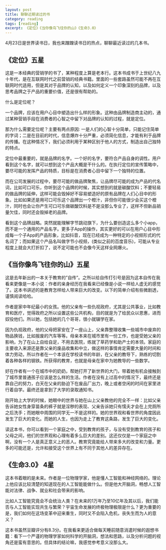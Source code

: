 ```yaml
---
layout: post
title: 聊聊近期读过的书
category: reading
tags: [reading]
excerpt: 《定位》《当你像鸟飞往你的山》《生命3.0》
---
```


4月23日是世界读书日，我也来蹭蹭读书日的热点，聊聊最近读过的几本书。

## 《定位》五星

这是一本经典的营销学的书了，某种程度上算是老本行。这本书成书于上世纪八九十年代，是在互联网时代之前营销的经典书籍。里面的一些套路虽然可能不再在互联网时代适用，但是其对于品牌的认知，以及如何定义一个印象深刻的品牌，以及思考品牌之于产品的重要价值，还是很有帮助的。

什么是定位呢？

一个品牌，应该在用户心目中塑造出什么样的形象。这种由品牌制造商主动的，通过某种营销手段在消费者的心智之中留下对品牌的认知的过程，就是定位。

那为什么需要定位呢？主要有两点原因: 一是人们的心智十分简单，只能记住简单的字词；二是在目前的时代，信息爆炸十分严重，必须简化信息，才能有利于品牌的传播。在这种情况下，我们必须利用于某种区别于他人的方式，制造出自己独特的特点。

定位中最重要的，就是品牌的名字。一个好的名字，要符合产品自身的调性。用户看到这个名字，就可以想到这个产品大概是干什么的。在执行定位的宣传策略中，要尽可能的发挥产品的特质，目标是在消费者心目中留下一个独特的位置。

而在公司发展的过程中，要尽可能的做品牌聚焦，让品牌尽可能的成为产品的代名词，比如可口可乐，你听到这个品牌的时候，其实想到的就是碳酸饮料；不要轻易的做品牌的延伸，这样可能会毁掉好不容易塑造好的原有品牌在人们心目中的形象。比如如果还是用可口可乐这个品牌出一个橙汁，非但你可能很少会买这个橙汁，同时也会让你产生可口可乐做碳酸饮料是不是没那么专业了，这样不但新品销量欠佳，同时还会毁掉老的品牌。

看到这个品牌战略。突然就能理解字节跳动旗下，为什么要创造这么多个小app，而不是一个通用的产品名字。更多子App的操作，其实更好的可以在用户心目中形成每一个子App的产品形象，比如抖音，现在已经成为一种特定的小视频形式的代名词了；而如果这个产品名叫做字节小视频，(类似之前的百度音乐)，可能从专业程度上就会大打折扣了，说不定可能也不会像今天这样全网爆火。

## 《当你像鸟飞往你的山》五星

这是去年新出的一本关于教育的”自传”。之所以给自传打引号是因为这本自传在我看来更像是一本小说：作者的亲身经历在我看来已经像是小说一样给人虚无的感觉了。这本书讲述的是教育怎样给人带来巨大的改变。以下的简单介绍有些微剧透，谨慎阅读哈哈。

作者是家中年纪最小的女孩。他的父亲有一些仇视政府，尤其是公共事业，比如教育和医疗，觉得政府之所以设置这些公共机构，目的就是为了给民众以恩惠，进而奴役他们。所以她，包括她的几个哥哥，很小就辍学在家。

因为仇视政府，他的父母把家安在了一座山上，父亲靠整理收集一些城市中废弃的物品换钱，比如报废的汽车等等。母亲本来在城市里有一份工作，也是受她父亲的影响，为了在山上自给自足，不用去医院，练就了草药学和助产士的本领。家庭的主要收入来源还是靠父亲的废品收集和中立，做这样的事情肯定需要大量的时间和体力劳动，所以作者在一个本该在学校读书的年龄，在父亲的教导下，熟练的切割着各种各样的钢铁。所获得的教育，也就是母亲在家中为她教导的一些数学。

好在作者有一个在城市中的奶奶，帮她打开了新世界的大门，带着她有机会接触到了城市里普通孩子应该是怎么样的生活。作者在没有上过高中的情况下，最终还是靠自己的努力，白天在父亲的胁迫下在废品厂出力，晚上或者空闲的时间在家里进行着自学。最终还是拿到了大学的录取通知书。

刚开始上大学的时候，她眼中的世界与她在山上父亲教他的完全不一样：比如父亲告诉她女性身穿苗条的裤子就是淫秽的表现、父亲告诉她只有懦夫才会在上完厕所之后洗手；而她眼中周围的同学无一不是这样的。她的世界观和看世界的角度因此发生了巨大的变化。而她的人生，也因为走上了教育这条路，发生了巨大的变化。

读这本书，你可以看到一个家庭之中，受到教育的孩子，与没有受到教育的孩子和父母之间，他们的世界观和心理有着多么巨大的差别。这还仅仅是一个家庭之中啊，没有一个人是真正意义上的恶人。教育究竟能给人带来多大的改变和力量。更多的可能还是，允许和接受这个世界上有不同于其他人的差异存在。

## 《生命3.0》 4星

这本书着眼的是未来。作者是一位物理学家，他是懂人工智能和神经网络的。理论上他应该比较清楚的知道现在的人工智能能做什么。但是他大开脑洞，畅想人工智能对法律、战争、就业和社会带来的影响。

比如人工智能究竟会不会统治人类？在未来的1万年乃至10亿年及其以后，我们能否与人工智能实现共生与繁荣？宇宙生命发展的终极物理极限是什么？更为重要的是，我们如何在这场变革中迎来重生，同时又不会陷入危机，丧失生而为人的意义？

这本书虽然豆瓣评分有8.3分。在我看来更适合做每天睡前随意消遣时候的遐想书籍：看下一个严谨的物理学家如何科学的开脑洞，想法和思路，以及分析问题的视角还是蛮有意思的。但具体的结论嘛，我感觉参考意义没那么大。